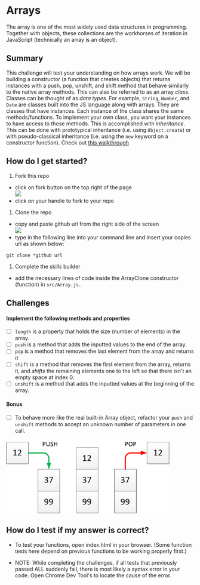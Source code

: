 # Arrays

The array is one of the most widely used data structures in programming. Together with objects, these collections are the workhorses of iteration in JavaScript (technically an array is an object).

## Summary
This challenge will test your understanding on how arrays work. We will be building a constructor (a function that creates objects) that returns instances with a push, pop, unshift, and shift method that behave similarly to the native array methods. This can also be referred to as an array *class*. Classes can be thought of as *data types*. For example, `String`, `Number`, and `Date` are classes built into the JS language along with arrays. They are classes that have instances. Each instance of the class shares the same methods/functions. To implement your own class, you want your instances to have access to those methods. This is accomplished with *inheritance*. This can be done with prototypical inheritance (i.e. using `Object.create`) or with pseudo-classical inheritance (i.e. using the `new` keyword on a constructor function). Check out [this walkthrough](http://davidshariff.com/blog/javascript-inheritance-patterns/)


## How do I get started?
1. Fork this repo
  - click on fork button on the top right of the page
  <br><img src="https://help.github.com/assets/images/help/repository/fork_button.jpg" width="300px"></img>  
  - click on your handle to fork to your repo

1. Clone the repo
  - copy and paste github url from the right side of the screen
  <br><img src="https://help.github.com/assets/images/help/repository/clone-repo-clone-url-button.png" width="200px"></img>
  - type in the following line into your command line and insert your copies url as shown below:
  ````
  git clone *github url
  ````

1. Complete the skills builder
  - add the necessary lines of code inside the ArrayClone constructor (function) in ```src/Array.js.```

## Challenges

#### Implement the following methods and properties
  - [ ] `length` is a property that holds the size (number of elements) in the array.
  - [ ] `push` is a method that adds the inputted values to the end of the array.
  - [ ] `pop` is a method that removes the last element from the array and returns it
  - [ ] `shift` is a method that removes the first element from the array, returns it, and *shifts* the remaining elements one to the left so that there isn't an empty space at index 0.
  - [ ] `unshift` is a method that adds the inputted values at the beginning of the array.

#### Bonus
  - [ ] To behave more like the real built-in Array object, refactor your `push` and `unshift` methods to accept an unknown number of parameters in one call.
  
<img src="./assets/array-push-pop.png" height="200px">

## How do I test if my answer is correct?
* To test your functions, open index.html in your browser. (Some function tests here depend on previous functions to be working properly first.)

* NOTE: While completing the challenges, if all tests that previously passed ALL suddenly fail, there is most likely a syntax error in your code. Open Chrome Dev Tool's to locate the cause of the error.
